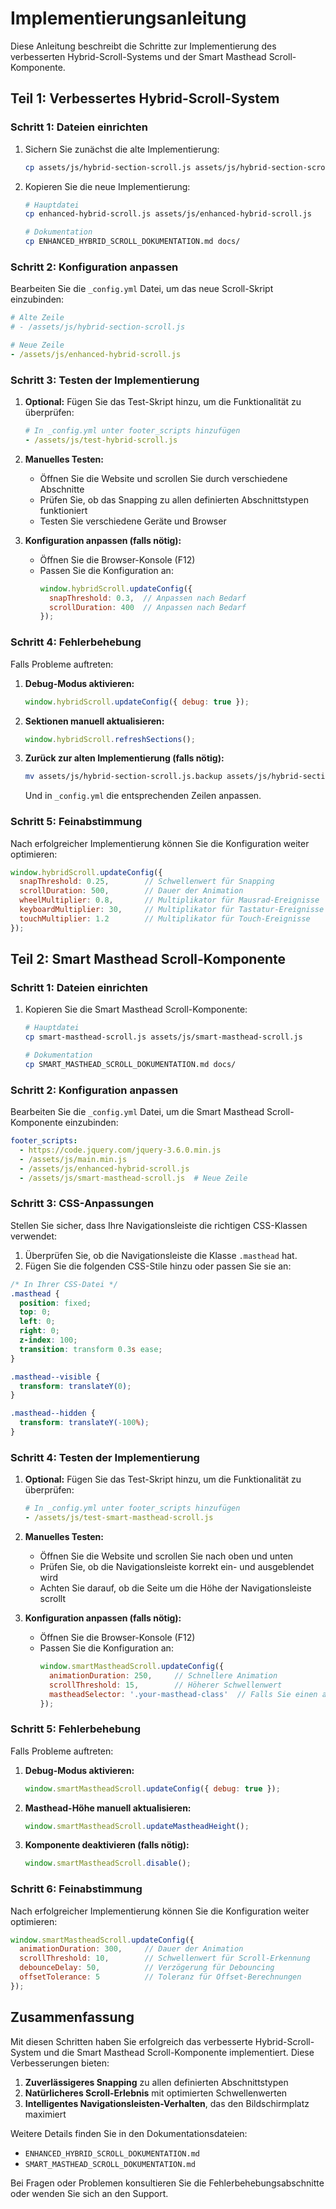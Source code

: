 # Implementierungsanleitung

Diese Anleitung beschreibt die Schritte zur Implementierung des verbesserten Hybrid-Scroll-Systems und der Smart Masthead Scroll-Komponente.

## Teil 1: Verbessertes Hybrid-Scroll-System

### Schritt 1: Dateien einrichten

1. Sichern Sie zunächst die alte Implementierung:
   ```bash
   cp assets/js/hybrid-section-scroll.js assets/js/hybrid-section-scroll.js.backup
   ```

2. Kopieren Sie die neue Implementierung:
   ```bash
   # Hauptdatei
   cp enhanced-hybrid-scroll.js assets/js/enhanced-hybrid-scroll.js
   
   # Dokumentation
   cp ENHANCED_HYBRID_SCROLL_DOKUMENTATION.md docs/
   ```

### Schritt 2: Konfiguration anpassen

Bearbeiten Sie die `_config.yml` Datei, um das neue Scroll-Skript einzubinden:

```yaml
# Alte Zeile
# - /assets/js/hybrid-section-scroll.js

# Neue Zeile
- /assets/js/enhanced-hybrid-scroll.js
```

### Schritt 3: Testen der Implementierung

1. **Optional:** Fügen Sie das Test-Skript hinzu, um die Funktionalität zu überprüfen:
   ```yaml
   # In _config.yml unter footer_scripts hinzufügen
   - /assets/js/test-hybrid-scroll.js
   ```

2. **Manuelles Testen:**
   - Öffnen Sie die Website und scrollen Sie durch verschiedene Abschnitte
   - Prüfen Sie, ob das Snapping zu allen definierten Abschnittstypen funktioniert
   - Testen Sie verschiedene Geräte und Browser

3. **Konfiguration anpassen (falls nötig):**
   - Öffnen Sie die Browser-Konsole (F12)
   - Passen Sie die Konfiguration an:
     ```javascript
     window.hybridScroll.updateConfig({
       snapThreshold: 0.3,  // Anpassen nach Bedarf
       scrollDuration: 400  // Anpassen nach Bedarf
     });
     ```

### Schritt 4: Fehlerbehebung

Falls Probleme auftreten:

1. **Debug-Modus aktivieren:**
   ```javascript
   window.hybridScroll.updateConfig({ debug: true });
   ```

2. **Sektionen manuell aktualisieren:**
   ```javascript
   window.hybridScroll.refreshSections();
   ```

3. **Zurück zur alten Implementierung (falls nötig):**
   ```bash
   mv assets/js/hybrid-section-scroll.js.backup assets/js/hybrid-section-scroll.js
   ```
   Und in `_config.yml` die entsprechenden Zeilen anpassen.

### Schritt 5: Feinabstimmung

Nach erfolgreicher Implementierung können Sie die Konfiguration weiter optimieren:

```javascript
window.hybridScroll.updateConfig({
  snapThreshold: 0.25,        // Schwellenwert für Snapping
  scrollDuration: 500,        // Dauer der Animation
  wheelMultiplier: 0.8,       // Multiplikator für Mausrad-Ereignisse
  keyboardMultiplier: 30,     // Multiplikator für Tastatur-Ereignisse
  touchMultiplier: 1.2        // Multiplikator für Touch-Ereignisse
});
```

## Teil 2: Smart Masthead Scroll-Komponente

### Schritt 1: Dateien einrichten

1. Kopieren Sie die Smart Masthead Scroll-Komponente:
   ```bash
   # Hauptdatei
   cp smart-masthead-scroll.js assets/js/smart-masthead-scroll.js
   
   # Dokumentation
   cp SMART_MASTHEAD_SCROLL_DOKUMENTATION.md docs/
   ```

### Schritt 2: Konfiguration anpassen

Bearbeiten Sie die `_config.yml` Datei, um die Smart Masthead Scroll-Komponente einzubinden:

```yaml
footer_scripts:
  - https://code.jquery.com/jquery-3.6.0.min.js
  - /assets/js/main.min.js
  - /assets/js/enhanced-hybrid-scroll.js
  - /assets/js/smart-masthead-scroll.js  # Neue Zeile
```

### Schritt 3: CSS-Anpassungen

Stellen Sie sicher, dass Ihre Navigationsleiste die richtigen CSS-Klassen verwendet:

1. Überprüfen Sie, ob die Navigationsleiste die Klasse `.masthead` hat.
2. Fügen Sie die folgenden CSS-Stile hinzu oder passen Sie sie an:

```css
/* In Ihrer CSS-Datei */
.masthead {
  position: fixed;
  top: 0;
  left: 0;
  right: 0;
  z-index: 100;
  transition: transform 0.3s ease;
}

.masthead--visible {
  transform: translateY(0);
}

.masthead--hidden {
  transform: translateY(-100%);
}
```

### Schritt 4: Testen der Implementierung

1. **Optional:** Fügen Sie das Test-Skript hinzu, um die Funktionalität zu überprüfen:
   ```yaml
   # In _config.yml unter footer_scripts hinzufügen
   - /assets/js/test-smart-masthead-scroll.js
   ```

2. **Manuelles Testen:**
   - Öffnen Sie die Website und scrollen Sie nach oben und unten
   - Prüfen Sie, ob die Navigationsleiste korrekt ein- und ausgeblendet wird
   - Achten Sie darauf, ob die Seite um die Höhe der Navigationsleiste scrollt

3. **Konfiguration anpassen (falls nötig):**
   - Öffnen Sie die Browser-Konsole (F12)
   - Passen Sie die Konfiguration an:
     ```javascript
     window.smartMastheadScroll.updateConfig({
       animationDuration: 250,     // Schnellere Animation
       scrollThreshold: 15,        // Höherer Schwellenwert
       mastheadSelector: '.your-masthead-class'  // Falls Sie einen anderen Selektor verwenden
     });
     ```

### Schritt 5: Fehlerbehebung

Falls Probleme auftreten:

1. **Debug-Modus aktivieren:**
   ```javascript
   window.smartMastheadScroll.updateConfig({ debug: true });
   ```

2. **Masthead-Höhe manuell aktualisieren:**
   ```javascript
   window.smartMastheadScroll.updateMastheadHeight();
   ```

3. **Komponente deaktivieren (falls nötig):**
   ```javascript
   window.smartMastheadScroll.disable();
   ```

### Schritt 6: Feinabstimmung

Nach erfolgreicher Implementierung können Sie die Konfiguration weiter optimieren:

```javascript
window.smartMastheadScroll.updateConfig({
  animationDuration: 300,     // Dauer der Animation
  scrollThreshold: 10,        // Schwellenwert für Scroll-Erkennung
  debounceDelay: 50,          // Verzögerung für Debouncing
  offsetTolerance: 5          // Toleranz für Offset-Berechnungen
});
```

## Zusammenfassung

Mit diesen Schritten haben Sie erfolgreich das verbesserte Hybrid-Scroll-System und die Smart Masthead Scroll-Komponente implementiert. Diese Verbesserungen bieten:

1. **Zuverlässigeres Snapping** zu allen definierten Abschnittstypen
2. **Natürlicheres Scroll-Erlebnis** mit optimierten Schwellenwerten
3. **Intelligentes Navigationsleisten-Verhalten**, das den Bildschirmplatz maximiert

Weitere Details finden Sie in den Dokumentationsdateien:
- `ENHANCED_HYBRID_SCROLL_DOKUMENTATION.md`
- `SMART_MASTHEAD_SCROLL_DOKUMENTATION.md`

Bei Fragen oder Problemen konsultieren Sie die Fehlerbehebungsabschnitte oder wenden Sie sich an den Support. 